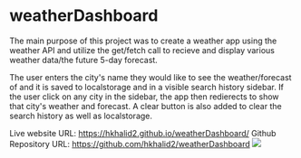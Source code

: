 # weatherDashboard

The main purpose of this project was to create a weather app using the weather API and utilize the get/fetch call to recieve and display various weather data/the future 5-day forecast. 

The user enters the city's name they would like to see the weather/forecast of and it is saved to localstorage and in a visible search history sidebar. If the user click on any city in the sidebar, the app then redierects to show that city's weather and forecast. A clear button is also added to clear the search history as well as localstorage.

Live website URL: https://hkhalid2.github.io/weatherDashboard/
Github Repository URL: https://github.com/hkhalid2/weatherDashboard
![](demo.gif)
